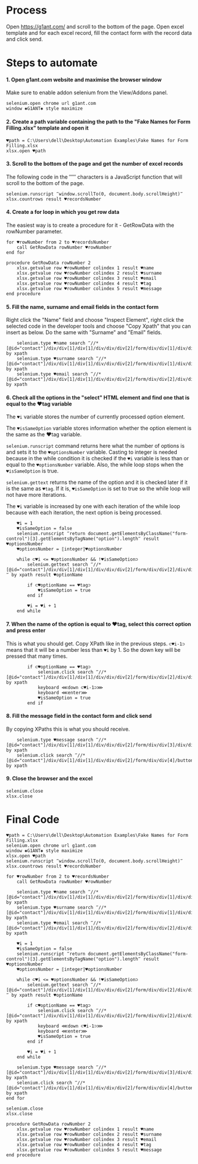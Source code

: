 # Process

Open https://g1ant.com/ and scroll to the bottom of the page. Open excel template and for each excel record, fill the contact form with the record data and click send.

# Steps to automate

#### 1. Open g1ant.com website and maximise the browser window

Make sure to enable addon selenium from the View/Addons panel.

```G1ANT
selenium.open chrome url g1ant.com
window ✱G1ANT✱ style maximize
```

#### 2. Create a path variable containing the path to the "Fake Names for Form Filling.xlsx" template and open it

```G1ANT
♥path = C:\Users\dell\Desktop\Automation Examples\Fake Names for Form Filling.xlsx
xlsx.open ♥path
```

#### 3. Scroll to the bottom of the page and get the number of excel records

The following code in the ‴‴ characters is a JavaScript function that will scroll to the bottom of the page.

```G1ANT
selenium.runscript ‴window.scrollTo(0, document.body.scrollHeight)‴
xlsx.countrows result ♥recordsNumber
```

#### 4. Create a for loop in which you get row data

The easiest way is to create a procedure for it - GetRowData with the rowNumber parameter.

```G1ANT
for ♥rowNumber from 2 to ♥recordsNumber
    call GetRowData rowNumber ♥rowNumber
end for

procedure GetRowData rowNumber 2
    xlsx.getvalue row ♥rowNumber colindex 1 result ♥name
    xlsx.getvalue row ♥rowNumber colindex 2 result ♥surname
    xlsx.getvalue row ♥rowNumber colindex 3 result ♥email
    xlsx.getvalue row ♥rowNumber colindex 4 result ♥tag
    xlsx.getvalue row ♥rowNumber colindex 5 result ♥message
end procedure
```

#### 5. Fill the name, surname and email fields in the contact form

Right click the "Name" field and choose "Inspect Element", right click the selected code in the developer tools and choose "Copy Xpath" that you can insert as below. Do the same with "Surname" and "Email" fields.

```G1ANT
    selenium.type ♥name search ‴//*[@id="contact"]/div/div[1]/div[1]/div/div/div[2]/form/div/div[1]/div/div[1]/input‴ by xpath
    selenium.type ♥surname search ‴//*[@id="contact"]/div/div[1]/div[1]/div/div/div[2]/form/div/div[1]/div/div[2]/input‴ by xpath
    selenium.type ♥email search ‴//*[@id="contact"]/div/div[1]/div[1]/div/div/div[2]/form/div/div[2]/div/div[1]/input‴ by xpath
```

#### 6. Check all the options in the "select" HTML element and find one that is equal to the ♥tag variable

The `♥i` variable stores the number of currently processed option element.

The `♥isSameOption` variable stores information whether the option element is the same as the ♥tag variable.

`selenium.runscript` command returns here what the number of options is and sets it to the `♥optionsNumber` variable. Casting to integer is needed because in the while condition it is checked if the `♥i` variable is less than or equal to the `♥optionsNumber` variable. Also, the while loop stops when the `♥isSameOption` is true.

`selenium.gettext` returns the name of the option and it is checked later if it is the same as `♥tag`. If it is, `♥isSameOption` is set to true so the while loop will not have more iterations.

The `♥i` variable is increased by one with each iteration of the while loop because with each iteration, the next option is being processed.

```G1ANT
    ♥i = 1
    ♥isSameOption = false
    selenium.runscript ‴return document.getElementsByClassName("form-control")[3].getElementsByTagName("option").length‴ result ♥optionsNumber
    ♥optionsNumber = ⟦integer⟧♥optionsNumber
    
    while ⊂♥i <= ♥optionsNumber && !♥isSameOption⊃
        selenium.gettext search ‴//*[@id="contact"]/div/div[1]/div[1]/div/div/div[2]/form/div/div[2]/div/div[2]/select/option[♥i]‴ by xpath result ♥optionName
        
        if ⊂♥optionName == ♥tag⊃
            ♥isSameOption = true
        end if
        
        ♥i = ♥i + 1
    end while
```

#### 7. When the name of the option is equal to ♥tag, select this correct option and press enter

This is what you should get. Copy XPath like in the previous steps. `⊂♥i-1⊃` means that it will be a number less than `♥i` by 1. So the down key will be pressed that many times.

```G1ANT
        if ⊂♥optionName == ♥tag⊃
            selenium.click search ‴//*[@id="contact"]/div/div[1]/div[1]/div/div/div[2]/form/div/div[2]/div/div[2]/select‴ by xpath
            keyboard ⋘down ⊂♥i-1⊃⋙
            keyboard ⋘enter⋙
            ♥isSameOption = true
        end if
```

#### 8. Fill the message field in the contact form and click send

By copying XPaths this is what you should receive.

```G1ANT
    selenium.type ♥message search ‴//*[@id="contact"]/div/div[1]/div[1]/div/div/div[2]/form/div/div[3]/div/div/textarea‴ by xpath
    selenium.click search ‴//*[@id="contact"]/div/div[1]/div[1]/div/div/div[2]/form/div/div[4]/button‴ by xpath
```

#### 9. Close the browser and the excel

```G1ANT
selenium.close
xlsx.close
```

# Final Code

```G1ANT
♥path = C:\Users\dell\Desktop\Automation Examples\Fake Names for Form Filling.xlsx
selenium.open chrome url g1ant.com
window ✱G1ANT✱ style maximize
xlsx.open ♥path
selenium.runscript ‴window.scrollTo(0, document.body.scrollHeight)‴
xlsx.countrows result ♥recordsNumber

for ♥rowNumber from 2 to ♥recordsNumber
    call GetRowData rowNumber ♥rowNumber
    
    selenium.type ♥name search ‴//*[@id="contact"]/div/div[1]/div[1]/div/div/div[2]/form/div/div[1]/div/div[1]/input‴ by xpath
    selenium.type ♥surname search ‴//*[@id="contact"]/div/div[1]/div[1]/div/div/div[2]/form/div/div[1]/div/div[2]/input‴ by xpath
    selenium.type ♥email search ‴//*[@id="contact"]/div/div[1]/div[1]/div/div/div[2]/form/div/div[2]/div/div[1]/input‴ by xpath
    
    ♥i = 1
    ♥isSameOption = false
    selenium.runscript ‴return document.getElementsByClassName("form-control")[3].getElementsByTagName("option").length‴ result ♥optionsNumber
    ♥optionsNumber = ⟦integer⟧♥optionsNumber
    
    while ⊂♥i <= ♥optionsNumber && !♥isSameOption⊃
        selenium.gettext search ‴//*[@id="contact"]/div/div[1]/div[1]/div/div/div[2]/form/div/div[2]/div/div[2]/select/option[♥i]‴ by xpath result ♥optionName
        
        if ⊂♥optionName == ♥tag⊃
            selenium.click search ‴//*[@id="contact"]/div/div[1]/div[1]/div/div/div[2]/form/div/div[2]/div/div[2]/select‴ by xpath
            keyboard ⋘down ⊂♥i-1⊃⋙
            keyboard ⋘enter⋙
            ♥isSameOption = true
        end if
        
        ♥i = ♥i + 1
    end while
    
    selenium.type ♥message search ‴//*[@id="contact"]/div/div[1]/div[1]/div/div/div[2]/form/div/div[3]/div/div/textarea‴ by xpath
    selenium.click search ‴//*[@id="contact"]/div/div[1]/div[1]/div/div/div[2]/form/div/div[4]/button‴ by xpath
end for

selenium.close
xlsx.close

procedure GetRowData rowNumber 2
    xlsx.getvalue row ♥rowNumber colindex 1 result ♥name
    xlsx.getvalue row ♥rowNumber colindex 2 result ♥surname
    xlsx.getvalue row ♥rowNumber colindex 3 result ♥email
    xlsx.getvalue row ♥rowNumber colindex 4 result ♥tag
    xlsx.getvalue row ♥rowNumber colindex 5 result ♥message
end procedure
```
